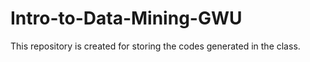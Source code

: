 # Intro-to-Data-Mining-GWU
This repository is created for storing the codes generated in the class.
